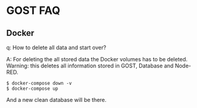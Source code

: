 # GOST FAQ

## Docker

q: How to delete all data and start over?

A: For deleting the all stored data the Docker volumes has to be deleted. 
Warning: this deletes all information stored in GOST, Database and Node-RED.

```
$ docker-compose down -v
$ docker-compose up
```

And a new clean database will be there.


